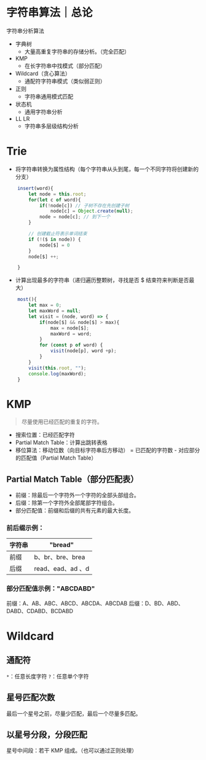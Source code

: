 # 字符串算法｜总论

字符串分析算法

* 字典树
    * 大量高重复字符串的存储分析。（完全匹配）
* KMP
    * 在长字符串中找模式（部分匹配）
* Wildcard（贪心算法）
    * 通配符字符串模式（类似弱正则）
* 正则
    * 字符串通用模式匹配 
* 状态机
    * 通用字符串分析
* LL LR 
    * 字符串多层级结构分析


# Trie

* 将字符串转换为属性结构（每个字符串从头到尾，每一个不同字符将创建新的分支）
```js
    insert(word){
        let node = this.root;
        for(let c of word){
            if(!node[c]) // 子树不存在先创建子树
                node[c] = Object.create(null);
            node = node[c]; // 到下一个
        }

        // 创建截止符表示单词结束
        if (!($ in node)) {
            node[$] = 0
        }
        node[$] ++;

    }
```
* 计算出现最多的字符串（递归遍历整颗树，寻找是否 $ 结束符来判断是否最大）
```js
    most(){
        let max = 0;
        let maxWord = null;
        let visit = (node, word) => {
            if(node[$] && node[$] > max){
                max = node[$];
                maxWord = word;
            }
            for (const p of word) {
                visit(node[p], word +p);
            }
        }
        visit(this.root, "");
        console.log(maxWord);
    }
```

# KMP
> 尽量使用已经匹配的重复的字符。

* 搜索位置：已经匹配字符
* Partial Match Table：计算出跳转表格
* 移位算法：移动位数（向目标字符串后方移动） = 已匹配的字符数 - 对应部分的匹配值（Partial Match Table）

## Partial Match Table（部分匹配表）

* 前缀：除最后一个字符外一个字符的全部头部组合。
* 后缀：除第一个字符外全部尾部字符组合。
* 部分匹配值：前缀和后缀的共有元素的最大长度。


### 前后缀示例：

| 字符串  |  "bread"        |
|--------|-----------------|
| 前缀    | b、br、bre、brea |
| 后缀    | read、ead、ad 、d|

### 部分匹配值示例："ABCDABD"
前缀：A、AB、ABC、ABCD、ABCDA、ABCDAB
后缀：D、BD、ABD、DABD、CDABD、BCDABD


# Wildcard

## 通配符

`*`：任意长度字符
`?`：任意单个字符

## 星号匹配次数

最后一个星号之前，尽量少匹配，最后一个尽量多匹配。

## 以星号分段，分段匹配

星号中间段：若干 KMP 组成。（也可以通过正则处理）

